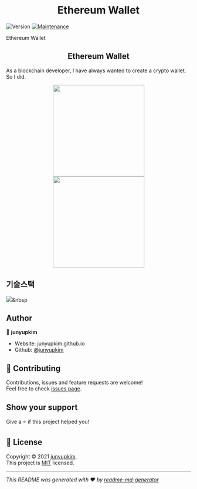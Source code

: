 <h1 align="center">Ethereum Wallet</h1>
<p>
  <img alt="Version" src="https://img.shields.io/badge/version-1.0.0-blue.svg?cacheSeconds=2592000" />
  <a href="https://github.com/kefranabg/readme-md-generator/graphs/commit-activity" target="_blank">
    <img alt="Maintenance" src="https://img.shields.io/badge/Maintained%3F-yes-green.svg" />
  </a>

</p>

Ethereum Wallet 

<h2 align=center> Ethereum Wallet </h2>

As a blockchain developer, I have always wanted to create a crypto wallet. So I did. 


<div align=center>
  <img width="249" alt="" src="">
</div>

<div align=center>
  <img width="249" alt="" src="">
</div>


## 기술스택

<p>

  <img src="https://img.shields.io/badge/-JavaScript-blue"/>&nbsp
 
</p>



## Author

👤 **junyupkim**

* Website: junyupkim.github.io
* Github: [@junyupkim](https://github.com/junyupkim)

## 🤝 Contributing

Contributions, issues and feature requests are welcome!<br />Feel free to check [issues page](https://github.com/JunYupKim/nft_sns/issues). 

## Show your support

Give a ⭐️ if this project helped you!

## 📝 License

Copyright © 2021 [junyupkim](https://github.com/junyupkim).<br />
This project is [MIT](https://github.com/JunYupKim/nft_sns) licensed.

***
_This README was generated with ❤️ by [readme-md-generator](https://github.com/kefranabg/readme-md-generator)_

